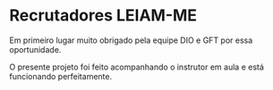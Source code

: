 # Recrutadores LEIAM-ME

Em primeiro lugar muito obrigado pela equipe DIO e GFT por essa oportunidade.

O presente projeto foi feito acompanhando o instrutor em aula e está funcionando perfeitamente.